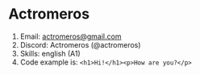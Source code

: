 # Actromeros #

1. Email: actromeros@gmail.com
2. Discord: Actromeros (@actromeros)
3. Skills: english (A1)
4. Code example is: `<h1>Hi!</h1><p>How are you?</p>`
